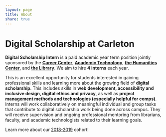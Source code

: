 ```yaml
---
layout: page
title: About
share: true
---
```


# Digital Scholarship at Carleton

**Digital Scholarship Intern** is a paid academic year term position jointly sponsored by the **[Career Center](https://apps.carleton.edu/career/)**, **[Academic Technology](https://apps.carleton.edu/campus/its/at/)**, **[the Humanities Center](https://apps.carleton.edu/humanities/)**, and **[the Library](https://apps.carleton.edu/campus/library/)**. We aim to hire **4 interns** each year.

This is an excellent opportunity for students interested in gaining professional skills and learning more about the growing field of **digital scholarship**. This includes skills in **web development, accessibility and inclusive design, digital ethics and privacy**, as well as **project management methods and technologies (especially helpful for comps)**. Interns will work collaboratively on meaningful individual and group tasks that contribute to digital scholarship work being done across campus. They will receive supervision and ongoing professional mentoring from librarians, faculty, and academic technologists related to their learning goals.

Learn more about our [2018-2019](/bios) cohort!
